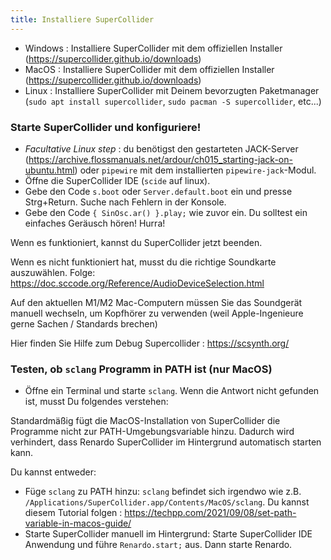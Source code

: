 ```yaml
---
title: Installiere SuperCollider
---
```


- Windows : Installiere SuperCollider mit dem offiziellen Installer (https://supercollider.github.io/downloads) 
- MacOS :  Installiere SuperCollider mit dem offiziellen Installer (https://supercollider.github.io/downloads) 
- Linux : Installiere SuperCollider mit Deinem bevorzugten Paketmanager (`sudo apt install supercollider`, `sudo pacman -S supercollider`, etc...)

### Starte SuperCollider und konfiguriere!

- _Facultative Linux step_ : du benötigst den gestarteten JACK-Server (https://archive.flossmanuals.net/ardour/ch015_starting-jack-on-ubuntu.html) oder `pipewire` mit dem installierten `pipewire-jack`-Modul.
- Öffne die SuperCollider IDE (`scide` auf linux).
- Gebe den Code `s.boot` oder `Server.default.boot` ein und presse Strg+Return. Suche nach Fehlern in der Konsole.
- Gebe den Code `{ SinOsc.ar() }.play;` wie zuvor ein. Du solltest ein einfaches Geräusch hören! Hurra!

Wenn es funktioniert, kannst du SuperCollider jetzt beenden.

Wenn es nicht funktioniert hat, musst du die richtige Soundkarte auszuwählen. Folge: https://doc.sccode.org/Reference/AudioDeviceSelection.html

Auf den aktuellen M1/M2 Mac-Computern müssen Sie das Soundgerät manuell wechseln, um Kopfhörer zu verwenden (weil Apple-Ingenieure gerne Sachen / Standards brechen)

Hier finden Sie Hilfe zum Debug Supercollider : https://scsynth.org/

### Testen, ob `sclang` Programm in PATH ist (nur MacOS)

- Öffne ein Terminal und starte `sclang`. Wenn die Antwort nicht gefunden ist, musst Du folgendes verstehen:

Standardmäßig fügt die MacOS-Installation von SuperCollider die Programme nicht zur PATH-Umgebungsvariable hinzu. Dadurch wird verhindert, dass Renardo SuperCollider im Hintergrund automatisch starten kann.

Du kannst entweder:

- Füge `sclang` zu PATH hinzu: `sclang` befindet sich irgendwo wie z.B. `/Applications/SuperCollider.app/Contents/MacOS/sclang`. Du kannst diesem Tutorial folgen : https://techpp.com/2021/09/08/set-path-variable-in-macos-guide/
- Starte SuperCollider manuell im Hintergrund: Starte SuperCollider IDE Anwendung und führe `Renardo.start;` aus. Dann starte Renardo.